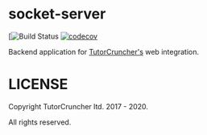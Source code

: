 socket-server
=============

[![Build Status](https://github.com/tutorcruncher/socket-server/workflows/CI/badge.svg)
[![codecov](https://codecov.io/gh/tutorcruncher/socket-server/branch/master/graph/badge.svg)](https://codecov.io/gh/tutorcruncher/socket-server)

Backend application for [TutorCruncher's](https://tutorcruncher.com) web integration.

# LICENSE

Copyright TutorCruncher ltd. 2017 - 2020.

All rights reserved.
